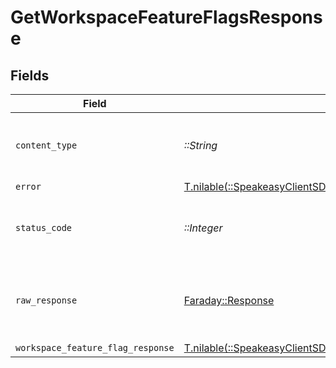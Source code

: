 # GetWorkspaceFeatureFlagsResponse


## Fields

| Field                                                                                                                        | Type                                                                                                                         | Required                                                                                                                     | Description                                                                                                                  |
| ---------------------------------------------------------------------------------------------------------------------------- | ---------------------------------------------------------------------------------------------------------------------------- | ---------------------------------------------------------------------------------------------------------------------------- | ---------------------------------------------------------------------------------------------------------------------------- |
| `content_type`                                                                                                               | *::String*                                                                                                                   | :heavy_check_mark:                                                                                                           | HTTP response content type for this operation                                                                                |
| `error`                                                                                                                      | [T.nilable(::SpeakeasyClientSDK::Shared::Error)](../../models/shared/error.md)                                               | :heavy_minus_sign:                                                                                                           | Error                                                                                                                        |
| `status_code`                                                                                                                | *::Integer*                                                                                                                  | :heavy_check_mark:                                                                                                           | HTTP response status code for this operation                                                                                 |
| `raw_response`                                                                                                               | [Faraday::Response](https://www.rubydoc.info/gems/faraday/Faraday/Response)                                                  | :heavy_check_mark:                                                                                                           | Raw HTTP response; suitable for custom response parsing                                                                      |
| `workspace_feature_flag_response`                                                                                            | [T.nilable(::SpeakeasyClientSDK::Shared::WorkspaceFeatureFlagResponse)](../../models/shared/workspacefeatureflagresponse.md) | :heavy_minus_sign:                                                                                                           | Success                                                                                                                      |